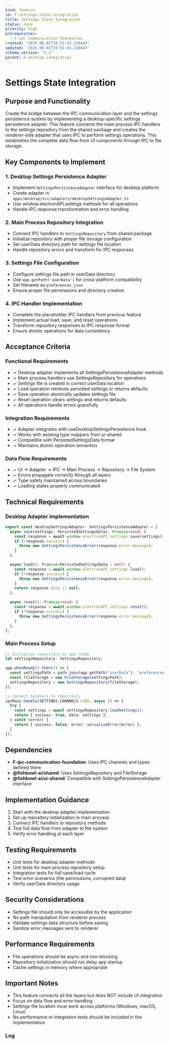 ```yaml
---
kind: feature
id: F-settings-state-integration
title: Settings State Integration
status: done
priority: high
prerequisites:
  - F-ipc-communication-foundation
created: "2025-08-01T19:51:43.210443"
updated: "2025-08-01T19:51:43.210443"
schema_version: "1.1"
parent: E-desktop-integration
---
```


# Settings State Integration

## Purpose and Functionality

Create the bridge between the IPC communication layer and the settings persistence system by implementing a desktop-specific settings persistence adapter. This feature connects the main process IPC handlers to the settings repository from the shared package and creates the renderer-side adapter that uses IPC to perform settings operations. This establishes the complete data flow from UI components through IPC to file storage.

## Key Components to Implement

### 1. Desktop Settings Persistence Adapter

- Implement `SettingsPersistenceAdapter` interface for desktop platform
- Create adapter in `apps/desktop/src/adapters/desktopSettingsAdapter.ts`
- Use window.electronAPI.settings methods for all operations
- Handle IPC response transformation and error handling

### 2. Main Process Repository Integration

- Connect IPC handlers to `SettingsRepository` from shared package
- Initialize repository with proper file storage configuration
- Set userData directory path for settings file location
- Handle repository errors and transform for IPC responses

### 3. Settings File Configuration

- Configure settings file path in userData directory
- Use `app.getPath('userData')` for cross-platform compatibility
- Set filename as `preferences.json`
- Ensure proper file permissions and directory creation

### 4. IPC Handler Implementation

- Complete the placeholder IPC handlers from previous feature
- Implement actual load, save, and reset operations
- Transform repository responses to IPC response format
- Ensure atomic operations for data consistency

## Acceptance Criteria

### Functional Requirements

- ✓ Desktop adapter implements all SettingsPersistenceAdapter methods
- ✓ Main process handlers use SettingsRepository for operations
- ✓ Settings file is created in correct userData location
- ✓ Load operation retrieves persisted settings or returns defaults
- ✓ Save operation atomically updates settings file
- ✓ Reset operation clears settings and returns defaults
- ✓ All operations handle errors gracefully

### Integration Requirements

- ✓ Adapter integrates with useDesktopSettingsPersistence hook
- ✓ Works with existing type mappers from ui-shared
- ✓ Compatible with PersistedSettingsData format
- ✓ Maintains atomic operation semantics

### Data Flow Requirements

- ✓ UI → Adapter → IPC → Main Process → Repository → File System
- ✓ Errors propagate correctly through all layers
- ✓ Type safety maintained across boundaries
- ✓ Loading states properly communicated

## Technical Requirements

### Desktop Adapter Implementation

```typescript
export const desktopSettingsAdapter: SettingsPersistenceAdapter = {
  async save(settings: PersistedSettingsData): Promise<void> {
    const response = await window.electronAPI.settings.save(settings);
    if (!response.success) {
      throw new SettingsPersistenceError(response.error.message);
    }
  },

  async load(): Promise<PersistedSettingsData | null> {
    const response = await window.electronAPI.settings.load();
    if (!response.success) {
      throw new SettingsPersistenceError(response.error.message);
    }
    return response.data || null;
  },

  async reset(): Promise<void> {
    const response = await window.electronAPI.settings.reset();
    if (!response.success) {
      throw new SettingsPersistenceError(response.error.message);
    }
  },
};
```

### Main Process Setup

```typescript
// Initialize repository on app ready
let settingsRepository: SettingsRepository;

app.whenReady().then(() => {
  const settingsPath = path.join(app.getPath("userData"), "preferences.json");
  const fileStorage = new FileStorage(settingsPath);
  settingsRepository = new SettingsRepository(fileStorage);
});

// Connect handlers to repository
ipcMain.handle(SETTINGS_CHANNELS.LOAD, async () => {
  try {
    const settings = await settingsRepository.loadSettings();
    return { success: true, data: settings };
  } catch (error) {
    return { success: false, error: serializeError(error) };
  }
});
```

## Dependencies

- **F-ipc-communication-foundation**: Uses IPC channels and types defined there
- **@fishbowl-ai/shared**: Uses SettingsRepository and FileStorage
- **@fishbowl-ai/ui-shared**: Compatible with SettingsPersistenceAdapter interface

## Implementation Guidance

1. Start with the desktop adapter implementation
2. Set up repository initialization in main process
3. Connect IPC handlers to repository methods
4. Test full data flow from adapter to file system
5. Verify error handling at each layer

## Testing Requirements

- Unit tests for desktop adapter methods
- Unit tests for main process repository setup
- Integration tests for full save/load cycle
- Test error scenarios (file permissions, corrupted data)
- Verify userData directory usage

## Security Considerations

- Settings file should only be accessible by the application
- No path manipulation from renderer process
- Validate settings data structure before saving
- Sanitize error messages sent to renderer

## Performance Requirements

- File operations should be async and non-blocking
- Repository initialization should not delay app startup
- Cache settings in memory where appropriate

## Important Notes

- This feature connects all the layers but does NOT include UI integration
- Focus on data flow and error handling
- Settings file location must work across platforms (Windows, macOS, Linux)
- No performance or integration tests should be included in the implementation

### Log
